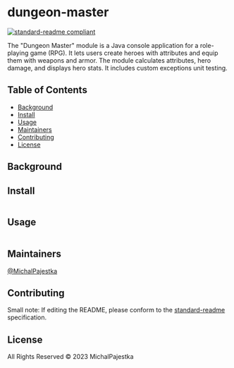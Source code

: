 # dungeon-master

[![standard-readme compliant](https://img.shields.io/badge/standard--readme-OK-green.svg?style=flat-square)](https://github.com/RichardLitt/standard-readme)

The &#34;Dungeon Master&#34; module is a Java console application for a role-playing game (RPG). It lets users create heroes with attributes and equip them with weapons and armor. The module calculates attributes, hero damage, and displays hero stats. It includes custom exceptions unit testing.

## Table of Contents

- [Background](#background)
- [Install](#install)
- [Usage](#usage)
- [Maintainers](#maintainers)
- [Contributing](#contributing)
- [License](#license)

## Background

## Install

```
```

## Usage

```
```

## Maintainers

[@MichalPajestka](https://github.com/MichalPajestka)

## Contributing



Small note: If editing the README, please conform to the [standard-readme](https://github.com/RichardLitt/standard-readme) specification.

## License

All Rights Reserved © 2023 MichalPajestka
